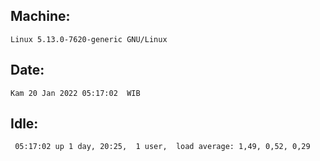 ## Machine:
```
Linux 5.13.0-7620-generic GNU/Linux
```
## Date:
```
Kam 20 Jan 2022 05:17:02  WIB
```
## Idle:
```
 05:17:02 up 1 day, 20:25,  1 user,  load average: 1,49, 0,52, 0,29
```
